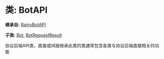 # 类: BotAPI  
  
**继承自:** [RainyBotAPI](RainyBotAPI.md)  
  
**子类:** [Bot](Bot.md), [BotRequestResult](BotRequestResult.md)  
  
协议后端API类，直接或间接继承此类的类通常包含各类与协议后端直接相关的功能  
  

